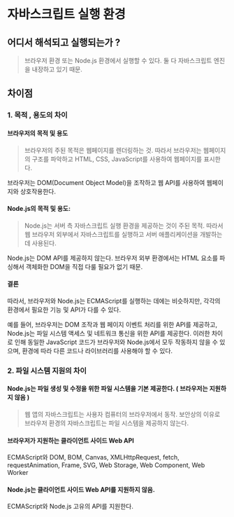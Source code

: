 # 자바스크립트 실행 환경

## 어디서 해석되고 실행되는가 ?
> 브라우저 환경 또는 Node.js 환경에서 실행할 수 있다. 둘 다 자바스크립트 엔진을 내장하고 있기 때문.

## 차이점
### 1. 목적 , 용도의 차이
#### 브라우저의 목적 및 용도

> 브라우저의 주된 목적은 웹페이지를 렌더링하는 것. 따라서 브라우저는 웹페이지의 구조를 파악하고 HTML, CSS, JavaScript를 사용하여 웹페이지를 표시한다.

브라우저는 DOM(Document Object Model)을 조작하고 웹 API를 사용하여 웹페이지와 상호작용한다.

#### Node.js의 목적 및 용도:

> Node.js는 서버 측 자바스크립트 실행 환경을 제공하는 것이 주된 목적. 따라서 웹 브라우저 외부에서 자바스크립트를 실행하고 서버 애플리케이션을 개발하는 데 사용된다.

Node.js는 DOM API를 제공하지 않는다. 브라우저 외부 환경에서는 HTML 요소를 파싱해서 객체화한 DOM을 직접 다룰 필요가 없기 때문.

#### 결론 
따라서, 브라우저와 Node.js는 ECMAScript를 실행하는 데에는 비슷하지만, 각각의 환경에서 필요한 기능 및 API가 다를 수 있다. 

예를 들어, 브라우저는 DOM 조작과 웹 페이지 이벤트 처리를 위한 API를 제공하고, Node.js는 파일 시스템 액세스 및 네트워크 통신을 위한 API를 제공한다. 이러한 차이로 인해 동일한 JavaScript 코드가 브라우저와 Node.js에서 모두 작동하지 않을 수 있으며, 환경에 따라 다른 코드나 라이브러리를 사용해야 할 수 있다.

### 2. 파일 시스템 지원의 차이

#### Node.js는 파일 생성 및 수정을 위한 파일 시스템을 기본 제공한다. ( 브라우저는 지원하지 않음 )

> 웹 앱의 자바스크립트는 사용자 컴퓨터의 브라우저에서 동작. 보안상의 이유로 브라우저 환경의 자바스크립트는 파일 시스템을 제공하지 않는다.

#### 브라우저가 지원하는 클라이언트 사이드 Web API
ECMAScript와 DOM, BOM, Canvas, XMLHttpRequest, fetch, requestAnimation, Frame, SVG, Web Storage, Web Component, Web Worker

#### Node.js는 클라이언트 사이드 Web API를 지원하지 않음.
ECMAScript와 Node.js 고유의 API를 지원한다.